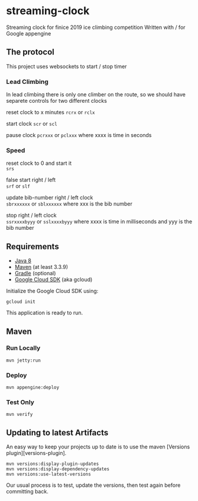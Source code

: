 streaming-clock
============================

Streaming clock for finice 2019 ice climbing competition
Written with / for Google appengine

## The protocol
This project uses websockets to start / stop timer  

### Lead Climbing
In lead climbing there is only one climber on the route, so we should have separete controls for two different clocks    

reset clock to x minutes
`rcrx` or `rclx`

start clock 
`scr` or `scl`

pause clock
`pcrxxx` or `pclxxx` where xxxx is time in seconds
  
### Speed  
reset clock to 0 and start it   
`srs`  
  
false start right / left  
`srf` or `slf`  
  
update bib-number right / left clock  
`sbrxxxxxx` or `sblxxxxxx` where xxx is the bib number    
  
stop right / left clock  
`ssrxxxxbyyy` or `sslxxxxbyyy` where xxxx is time in milliseconds and yyy is the bib number  

## Requirements

* [Java 8](http://www.oracle.com/technetwork/java/javase/downloads/index.html)
* [Maven](https://maven.apache.org/download.cgi) (at least 3.3.9)
* [Gradle](https://gradle.org/gradle-download/) (optional)
* [Google Cloud SDK](https://cloud.google.com/sdk/) (aka gcloud)

Initialize the Google Cloud SDK using:

    gcloud init

This application is ready to run.

## Maven

### Run Locally

    mvn jetty:run

### Deploy

    mvn appengine:deploy

### Test Only

    mvn verify

## Updating to latest Artifacts

An easy way to keep your projects up to date is to use the maven [Versions plugin][versions-plugin].

    mvn versions:display-plugin-updates
    mvn versions:display-dependency-updates
    mvn versions:use-latest-versions

Our usual process is to test, update the versions, then test again before committing back.

[plugin]: http://www.mojohaus.org/versions-maven-plugin/
